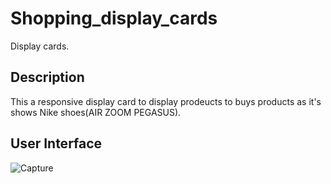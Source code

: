 # Shopping_display_cards
Display cards.

## Description

This a responsive display card to display prodeucts to buys products as it's shows Nike shoes(AIR ZOOM PEGASUS).

## User Interface


![Capture](https://user-images.githubusercontent.com/86045021/175484156-de162582-20ff-4d80-ace4-8119fb17378d.JPG)

